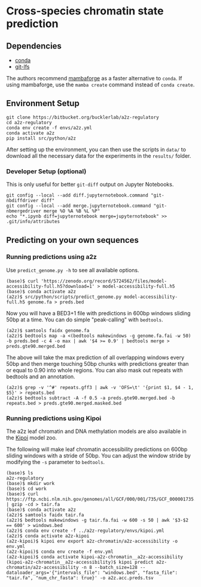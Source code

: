 # Cross-species chromatin state prediction

## Dependencies

- [conda](https://conda.io)
- [git-lfs](https://git-lfs.github.com)

The authors recommend [mambaforge](https://mamba.readthedocs.io/en/latest/installation.html) as a faster alternative to `conda`.
If using mambaforge, use the `mamba create` command instead of `conda create`.

## Environment Setup

```
git clone https://bitbucket.org/bucklerlab/a2z-regulatory
cd a2z-regulatory
conda env create -f envs/a2z.yml
conda activate a2z
pip install src/python/a2z
```

After setting up the environment, you can then use the scripts in `data/` to download all the necessary data for the experiments in the `results/` folder.

### Developer Setup (optional)

This is only useful for better `git-diff` output on Jupyter Notebooks.

```
git config --local --add diff.jupyternotebook.command "git-nbdiffdriver diff"
git config --local --add merge.jupyternotebook.command "git-nbmergedriver merge %O %A %B %L %P"
echo "*.ipynb diff=jupyternotebook merge=jupyternotebook" >> .git/info/attributes
```

## Predicting on your own sequences

### Running predictions using a2z

Use `predict_genome.py -h` to see all available options.

```
(base)$ curl 'https://zenodo.org/record/5724562/files/model-accessibility-full.h5?download=1' > model-accessibility-full.h5
(base)$ conda activate a2z
(a2z)$ src/python/scripts/predict_genome.py model-accessibility-full.h5 genome.fa > preds.bed
```

Now you will have a BED3+1 file with predictions in 600bp windows sliding 50bp at a time.
You can do simple "peak-calling" with `bedtools`.

```
(a2z)$ samtools faidx genome.fa
(a2z)$ bedtools map -a <(bedtools makewindows -g genome.fa.fai -w 50) -b preds.bed -c 4 -o max | awk '$4 >= 0.9' | bedtools merge > preds.gte90.merged.bed
```

The above will take the max prediction of all overlapping windows every 50bp and then merge touching 50bp chunks with predictions greater than or equal to 0.90 into whole regions.
You can also mask out repeats with bedtools and an annotation.

```
(a2z)$ grep -v '^#' repeats.gff3 | awk -v 'OFS=\t' '{print $1, $4 - 1, $5}' > repeats.bed
(a2z)$ bedtools subtract -A -f 0.5 -a preds.gte90.merged.bed -b repeats.bed > preds.gte90.merged.masked.bed
```

### Running predictions using Kipoi

The a2z leaf chromatin and DNA methylation models are also available in the [Kipoi](https://kipoi.org) model zoo.

The following will make leaf chromatin accessibility predictions on 600bp sliding windows with a stride of 50bp.
You can adjust the window stride by modifying the `-s` parameter to `bedtools`.

```
(base)$ ls
a2z-regulatory
(base)$ mkdir work
(base)$ cd work
(base)$ curl https://ftp.ncbi.nlm.nih.gov/genomes/all/GCF/000/001/735/GCF_000001735.4_TAIR10.1/GCF_000001735.4_TAIR10.1_genomic.fna.gz | gzip -cd > tair.fa
(base)$ conda activate a2z
(a2z)$ samtools faidx tair.fa
(a2z)$ bedtools makewindows -g tair.fa.fai -w 600 -s 50 | awk '$3-$2 == 600' > windows.bed
(a2z)$ conda env create -f ../a2z-regulatory/envs/kipoi.yml
(a2z)$ conda activate a2z-kipoi
(a2z-kipoi)$ kipoi env export a2z-chromatin/a2z-accessibility -o env.yml
(a2z-kipoi)$ conda env create -f env.yml
(a2z-kipoi)$ conda activate kipoi-a2z-chromatin__a2z-accessibility
(kipoi-a2z-chromatin__a2z-accessibility)$ kipoi predict a2z-chromatin/a2z-accessibility -n 8 --batch_size=128 --dataloader_args='{"intervals_file": "windows.bed", "fasta_file": "tair.fa", "num_chr_fasta": true}' -o a2z.acc.preds.tsv
```

